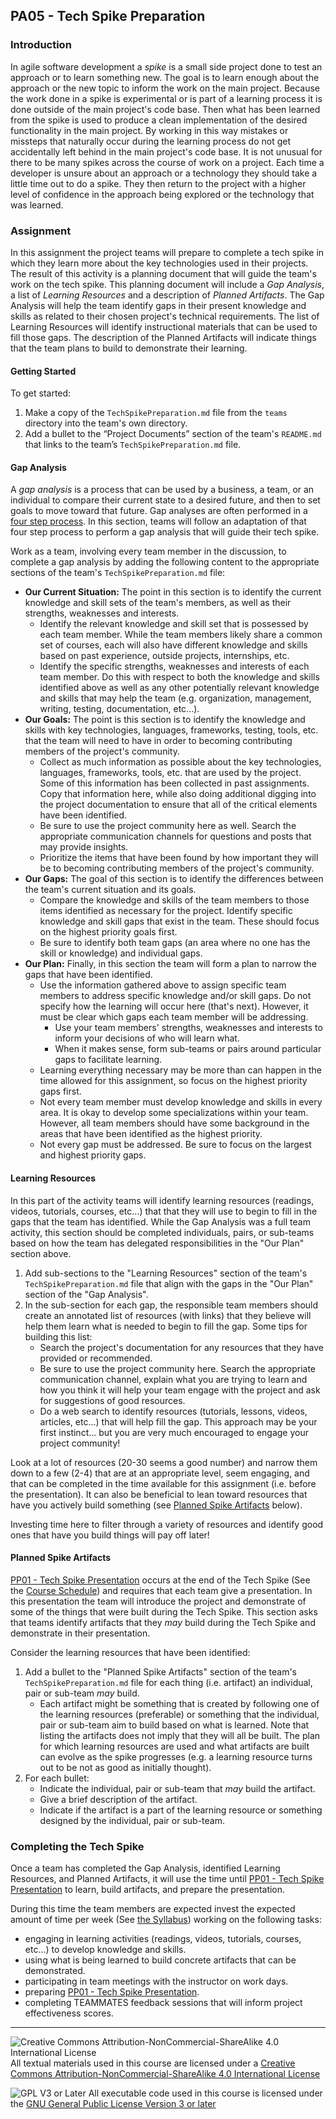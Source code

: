 ## PA05 - Tech Spike Preparation

### Introduction

In agile software development a *spike* is a small side project done to test an approach or to learn something new.  The goal is to learn enough about the approach or the new topic to inform the work on the main project.  Because the work done in a spike is experimental or is part of a learning process it is done outside of the main project's code base. Then what has been learned from the spike is used to produce a clean implementation of the desired functionality in the main project. By working in this way mistakes or missteps that naturally occur during the learning process do not get accidentally left behind in the main project's code base. It is not unusual for there to be many spikes across the course of work on a project.  Each time a developer is unsure about an approach or a technology they should take a little time out to do a spike. They then return to the project with a higher level of confidence in the approach being explored or the technology that was learned.

### Assignment

In this assignment the project teams will prepare to complete a tech spike in which they learn more about the key technologies used in their projects.  The result of this activity is a planning document that will guide the team's work on the tech spike. This planning document will include a *Gap Analysis*, a list of *Learning Resources* and a description of *Planned Artifacts*. The Gap Analysis will help the team identify gaps in their present knowledge and skills as related to their chosen project's technical requirements.  The list of Learning Resources will identify instructional materials that can be used to fill those gaps. The description of the Planned Artifacts will indicate things that the team plans to build to demonstrate their learning.

#### Getting Started

To get started:
1. Make a copy of the `TechSpikePreparation.md` file from the `teams` directory into the team's own directory.
2. Add a bullet to the “Project Documents” section of the team's `README.md` that links to the team’s `TechSpikePreparation.md` file.

#### Gap Analysis

A *gap analysis* is a process that can be used by a business, a team, or an individual to compare their current state to a desired future, and then to set goals to move toward that future. Gap analyses are often performed in a [four step process](https://www.forbes.com/advisor/business/gap-analysis-template/). In this section, teams will follow an adaptation of that four step process to perform a gap analysis that will guide their tech spike.

Work as a team, involving every team member in the discussion, to complete a gap analysis by adding the following content to the appropriate sections of the team's `TechSpikePreparation.md` file:
- **Our Current Situation:** The point in this section is to identify the current knowledge and skill sets of the team's members, as well as their strengths, weaknesses and interests.
  - Identify the relevant knowledge and skill set that is possessed by each team member. While the team members likely share a common set of courses, each will also have different knowledge and skills based on past experience, outside projects, internships, etc.
  - Identify the specific strengths, weaknesses and interests of each team member. Do this with respect to both the knowledge and skills identified above as well as any other potentially relevant knowledge and skills that may help the team (e.g. organization, management, writing, testing, documentation, etc...).
- **Our Goals:** The point is this section is to identify the knowledge and skills with key technologies, languages, frameworks, testing, tools, etc. that the team will need to have in order to becoming contributing members of the project's community.
  - Collect as much information as possible about the key technologies, languages, frameworks, tools, etc. that are used by the project.  Some of this information has been collected in past assignments. Copy that information here, while also doing additional digging into the project documentation to ensure that all of the critical elements have been identified.
  - Be sure to use the project community here as well.  Search the appropriate communication channels for questions and posts that may provide insights.
  - Prioritize the items that have been found by how important they will be to becoming contributing members of the project's community.
- **Our Gaps:** The goal of this section is to identify the differences between the team's current situation and its goals.
  - Compare the knowledge and skills of the team members to those items identified as necessary for the project. Identify specific knowledge and skill gaps that exist in the team.  These should focus on the highest priority goals first.
  - Be sure to identify both team gaps (an area where no one has the skill or knowledge) and individual gaps.
- **Our Plan:** Finally, in this section the team will form a plan to narrow the gaps that have been identified.
  - Use the information gathered above to assign specific team members to address specific knowledge and/or skill gaps. Do not specify how the learning will occur here (that's next). However, it must be clear which gaps each team member will be addressing.
    - Use your team members' strengths, weaknesses and interests to inform your decisions of who will learn what.
    - When it makes sense, form sub-teams or pairs around particular gaps to facilitate learning.
  - Learning everything necessary may be more than can happen in the time allowed for this assignment, so focus on the highest priority gaps first.
  - Not every team member must develop knowledge and skills in every area. It is okay to develop some specializations within your team. However, all team members should have some background in the areas that have been identified as the highest priority.
  - Not every gap must be addressed.  Be sure to focus on the largest and highest priority gaps.

#### Learning Resources

In this part of the activity teams will identify learning resources (readings, videos, tutorials, courses, etc...) that that they will use to begin to fill in the gaps that the team has identified.  While the Gap Analysis was a full team activity, this section should be completed individuals, pairs, or sub-teams based on how the team has delegated responsibilities in the "Our Plan" section above.

1. Add sub-sections to the "Learning Resources" section of the team's `TechSpikePreparation.md` file that align with the gaps in the "Our Plan" section of the "Gap Analysis".
2. In the sub-section for each gap, the responsible team members should create an annotated list of resources (with links) that they believe will help them learn what is needed to begin to fill the gap. Some tips for building this list:
   - Search the project's documentation for any resources that they have provided or recommended.
   - Be sure to use the project community here. Search the appropriate communication channel, explain what you are trying to learn and how you think it will help your team engage with the project and ask for suggestions of good resources.
   - Do a web search to identify resources (tutorials, lessons, videos, articles, etc...) that will help fill the gap. This approach may be your first instinct... but you are very much encouraged to engage your project community!

  Look at a lot of resources (20-30 seems a good number) and narrow them down to a few (2-4) that are at an appropriate level, seem engaging, and that can be completed in the time available for this assignment (i.e. before the presentation). It can also be beneficial to lean toward resources that have you actively build something (see [Planned Spike Artifacts](#planned-spike-artifacts) below).
  
  Investing time here to filter through a variety of resources and identify good ones that have you build things will pay off later!

#### Planned Spike Artifacts

[PP01 - Tech Spike Presentation](PP01-TechSpikePresentation.md) occurs at the end of the Tech Spike (See the [Course Schedule](../index.md#comp-491-outline)) and requires that each team give a presentation. In this presentation the team will introduce the project and demonstrate of some of the things that were built during the Tech Spike.  This section asks that teams identify artifacts that they *may* build during the Tech Spike and demonstrate in their presentation.

Consider the learning resources that have been identified:
1. Add a bullet to the "Planned Spike Artifacts" section of the team's `TechSpikePreparation.md` file for each thing (i.e. artifact) an individual, pair or sub-team *may* build.  
   - Each artifact might be something that is created by following one of the learning resources (preferable) or something that the individual, pair or sub-team aim to build based on what is learned. Note that listing the artifacts does not imply that they will all be built. The plan for which learning resources are used and what artifacts are built can evolve as the spike progresses (e.g. a learning resource turns out to be not as good as initially thought).
2. For each bullet:
   - Indicate the individual, pair or sub-team that *may* build the artifact.
   - Give a brief description of the artifact.
   - Indicate if the artifact is a part of the learning resource or something designed by the individual, pair or sub-team.

### Completing the Tech Spike 

Once a team has completed the Gap Analysis, identified Learning Resources, and Planned Artifacts, it will use the time until [PP01 - Tech Spike Presentation](PP01-TechSpikePresentation.md) to learn, build artifacts, and prepare the presentation.

During this time the team members are expected invest the expected amount of time per week (See [the Syllabus](../syllabus.md)) working on the following tasks:
  - engaging in learning activities (readings, videos, tutorials, courses, etc...) to develop knowledge and skills.
  - using what is being learned to build concrete artifacts that can be demonstrated.
  - participating in team meetings with the instructor on work days.
  - preparing [PP01 - Tech Spike Presentation](PP01-TechSpikePresentation.md).
  - completing TEAMMATES feedback sessions that will inform project effectiveness scores.

---

![Creative Commons Attribution-NonCommercial-ShareAlike 4.0 International License](https://i.creativecommons.org/l/by-nc-sa/4.0/88x31.png "Creative Commons Attribution-NonCommercial-ShareAlike 4.0 International License") All textual materials used in this course are licensed under a [Creative Commons Attribution-NonCommercial-ShareAlike 4.0 International License](http://creativecommons.org/licenses/by-nc-sa/4.0/)

![GPL V3 or Later](https://www.gnu.org/graphics/gplv3-or-later-sm.png "GPL V3 or later") All executable code used in this course is licensed under the [GNU General Public License Version 3 or later](https://www.gnu.org/licenses/gpl.txt)
